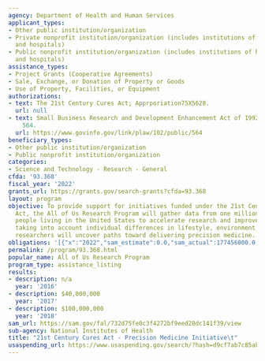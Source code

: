 ```yaml
---
agency: Department of Health and Human Services
applicant_types:
- Other public institution/organization
- Private nonprofit institution/organization (includes institutions of higher education
  and hospitals)
- Public nonprofit institution/organization (includes institutions of higher education
  and hospitals)
assistance_types:
- Project Grants (Cooperative Agreements)
- Sale, Exchange, or Donation of Property or Goods
- Use of Property, Facilities, or Equipment
authorizations:
- text: The 21st Century Cures Act; Apprporiation75X5628.
  url: null
- text: Small Business Research and Development Enhancement Act of 1992. Pub. L. 102,
    564.
  url: https://www.govinfo.gov/link/plaw/102/public/564
beneficiary_types:
- Other public institution/organization
- Public nonprofit institution/organization
categories:
- Science and Technology - Research - General
cfda: '93.368'
fiscal_year: '2022'
grants_url: https://grants.gov/search-grants?cfda=93.368
layout: program
objective: To provide support for initiatives funded under the 21st Century Cures
  Act, the All of Us Research Program will gather data from one million or more diverse
  people living in the United States to accelerate research and improve health. By
  taking into account individual differences in lifestyle, environment, and biology,
  researchers will uncover paths toward delivering precision medicine.
obligations: '[{"x":"2022","sam_estimate":0.0,"sam_actual":177456000.0,"usa_spending_actual":164332702.0},{"x":"2023","sam_estimate":449108000.0,"sam_actual":0.0,"usa_spending_actual":417059135.52},{"x":"2024","sam_estimate":235000000.0,"sam_actual":0.0,"usa_spending_actual":199629748.47}]'
permalink: /program/93.368.html
popular_name: All of Us Research Program
program_type: assistance_listing
results:
- description: n/a
  year: '2016'
- description: $40,000,000
  year: '2017'
- description: $100,000,000
  year: '2018'
sam_url: https://sam.gov/fal/732d75fe0c3f4272bf9eed28dc141f39/view
sub-agency: National Institutes of Health
title: "21st Century Cures Act - Precision Medicine Initiative\t"
usaspending_url: https://www.usaspending.gov/search/?hash=d9cf7ab7c85abdc7aeb2d647209e6e00
---
```

